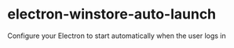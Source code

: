 # electron-winstore-auto-launch
Configure your Electron to start automatically when the user logs in
